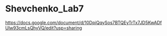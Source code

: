 # Shevchenko_Lab7
https://docs.google.com/document/d/10DpiQqySos7BTQEyTrTx7JD5KwADfUlw93cmLsQhyVQ/edit?usp=sharing
